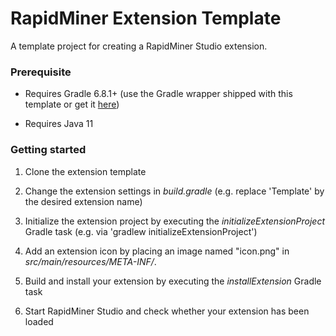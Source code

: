 RapidMiner Extension Template
=============================

A template project for creating a RapidMiner Studio extension. 

### Prerequisite
* Requires Gradle 6.8.1+ (use the Gradle wrapper shipped with this template or get it [here](http://gradle.org/installation))

* Requires Java 11

### Getting started
1. Clone the extension template

2. Change the extension settings in _build.gradle_ (e.g. replace 'Template' by the desired extension name)

3. Initialize the extension project by executing the _initializeExtensionProject_ Gradle task (e.g. via 'gradlew initializeExtensionProject')

4. Add an extension icon by placing an image named "icon.png" in  _src/main/resources/META-INF/_. 

5. Build and install your extension by executing the _installExtension_ Gradle task 

6. Start RapidMiner Studio and check whether your extension has been loaded
